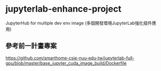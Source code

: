 # jupyterlab-enhance-project
JupyterHub for multiple dev env image (多個開發環境JupyterLab強化插件應用)

## 參考前一計畫專案
https://github.com/smarthome-csie-nuu-edu-tw/jupyterlab-full-gpu/blob/master/base_jupyter_cuda_image_build/Dockerfile

